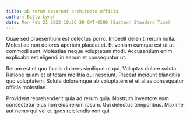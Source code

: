```yaml
---
title: ab rerum deserunt architecto officia
author: Billy Lynch
date: Mon Feb 21 2022 10:26:29 GMT-0500 (Eastern Standard Time)
---
```

Quae sed praesentium est delectus porro. Impedit deleniti rerum nulla. Molestiae non dolores aperiam placeat et. Et veniam cumque est ut ut commodi sunt. Molestiae neque voluptatum modi. Accusantium enim explicabo est eligendi in earum et consequatur ut.

 Rerum est et quo facilis dolores similique ut qui. Voluptas dolore soluta. Ratione quam et ut totam mollitia qui nesciunt. Placeat incidunt blanditiis quo voluptatem. Soluta doloremque ab voluptatem et et alias consequatur officia molestiae.

 Provident reprehenderit quia ad rerum quia. Nostrum inventore eum consectetur eius non eius rerum ipsum. Qui delectus temporibus. Maxime aut nemo qui vel et quos reiciendis non qui.